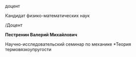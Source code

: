 доцент

Кандидат физико-математических наук

/Доцент

**Пестренин Валерий Михайлович**

Научно-исследовательский семинар по механике
	*Теория термовязкоупругости